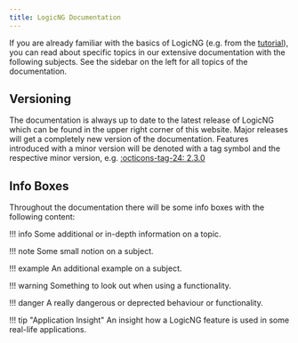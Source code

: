 ```yaml
---
title: LogicNG Documentation
---
```


If you are already familiar with the basics of LogicNG (e.g. from the [tutorial](../tutorial)), you can read about specific topics in our extensive documentation with the following subjects. See the sidebar on the left for all topics of the documentation.


## Versioning

The documentation is always up to date to the latest release of LogicNG which can be found in the upper right corner of this website.  Major releases will get a completely new version of the documentation.  Features introduced with a minor version will be denoted with a tag symbol and the respective minor version, e.g. [:octicons-tag-24: 2.3.0](https://github.com/logic-ng/LogicNG/releases/tag/v2.3.0)


## Info Boxes

Throughout the documentation there will be some info boxes with the following content:

!!! info
    Some additional or in-depth information on a topic.

!!! note
    Some small notion on a subject.

!!! example
    An additional example on a subject.

!!! warning
    Something to look out when using a functionality.

!!! danger
    A really dangerous or deprected behaviour or functionality.

!!! tip "Application Insight"
    An insight how a LogicNG feature is used in some real-life applications.
